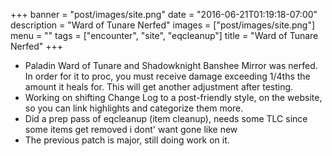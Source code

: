 +++
banner = "post/images/site.png"
date = "2016-06-21T01:19:18-07:00"
description = "Ward of Tunare Nerfed"
images = ["post/images/site.png"]
menu = ""
tags = ["encounter", "site", "eqcleanup"]
title = "Ward of Tunare Nerfed"
+++
* Paladin Ward of Tunare and Shadowknight Banshee Mirror was nerfed. In order for it to proc, you must receive damage exceeding 1/4ths the amount it heals for. This will get another adjustment after testing.
* Working on shifting Change Log to a post-friendly style, on the website, so you can link highlights and categorize them more.
* Did a prep pass of eqcleanup (item cleanup), needs some TLC since some items get removed i dont' want gone like new
* The previous patch is major, still doing work on it.
<!--more-->
